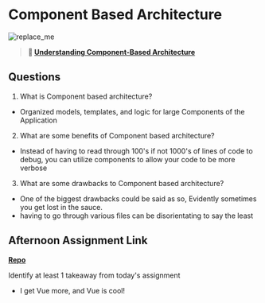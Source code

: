 # Component Based Architecture

![replace_me](https://codeworks.blob.core.windows.net/public/assets/img/illustrations/placeholder.svg)

> **📖 [Understanding Component-Based Architecture](https://codeworksacademy.com/fs-student-guide/resources/wk6/01-Component-Based-Architecture)**

## Questions

1. What is Component based architecture?
- Organized models, templates, and logic for large Components of the Application
2. What are some benefits of Component based architecture?
- Instead of having to read through 100's if not 1000's of lines of code to debug, you can 
utilize components to allow your code to be more verbose
3. What are some drawbacks to Component based architecture?
- One of the biggest drawbacks could be said as so, Evidently sometimes you get lost in the sauce.
- having to go through various files can be disorientating to say the least
## Afternoon Assignment Link

**[Repo](https://github.com/samwgit/vue-playground-fr)**

Identify at least 1 takeaway from today's assignment
- I get Vue more, and Vue is cool!